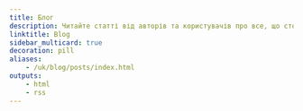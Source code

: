 ```yaml
---
title: Блог
description: Читайте статті від авторів та користувачів про все, що стосується Istio.
linktitle: Blog
sidebar_multicard: true
decoration: pill
aliases:
    - /uk/blog/posts/index.html
outputs:
    - html
    - rss
---
```

